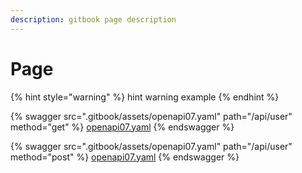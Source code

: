 ```yaml
---
description: gitbook page description
---
```


# Page

{% hint style="warning" %}
hint warning example
{% endhint %}



{% swagger src=".gitbook/assets/openapi07.yaml" path="/api/user" method="get" %}
[openapi07.yaml](.gitbook/assets/openapi07.yaml)
{% endswagger %}

{% swagger src=".gitbook/assets/openapi07.yaml" path="/api/user" method="post" %}
[openapi07.yaml](.gitbook/assets/openapi07.yaml)
{% endswagger %}
